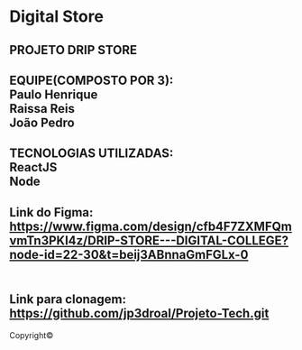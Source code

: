 # Digital Store

PROJETO DRIP STORE
------------------------------------------------
EQUIPE(COMPOSTO POR 3):<br/>
Paulo Henrique<br/>
Raissa Reis<br/>
João Pedro<br/>
-----------------------------------------------
TECNOLOGIAS UTILIZADAS:<br/>
ReactJS<br/>
Node<br/>
-----------------------------------------------
Link do Figma:<br/>
https://www.figma.com/design/cfb4F7ZXMFQmvmTn3PKI4z/DRIP-STORE---DIGITAL-COLLEGE?node-id=22-30&t=beij3ABnnaGmFGLx-0<br/><br/>
-----------------------------------------------
Link para clonagem:<br/>
https://github.com/jp3droal/Projeto-Tech.git
-----------------------------------------------



Copyright© 
